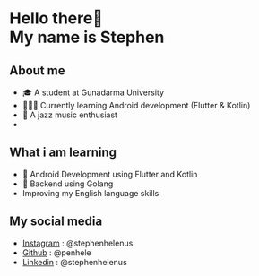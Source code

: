 # Hello there👋 <br> My name is Stephen

## About me
- 🎓  A student at Gunadarma University  
- 👨🏻‍💻 Currently learning Android development (Flutter & Kotlin)  
- 🎺 A jazz music enthusiast
- 

## What i am learning 
- 📱 Android Development using Flutter and Kotlin   
- 🛜  Backend using Golang  
-  Improving my English language skills

## My social media
- [Instagram](https://www.instagram.com/stephenhelenus/) : @stephenhelenus
- [Github](https://github.com/penhele) : @penhele
- [Linkedin](https://www.linkedin.com/in/stephenhelenus/) : @stephenhelenus
